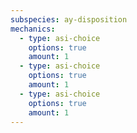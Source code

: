 ```yaml
---
subspecies: ay-disposition
mechanics:
  - type: asi-choice
    options: true
    amount: 1
  - type: asi-choice
    options: true
    amount: 1
  - type: asi-choice
    options: true
    amount: 1
---
```

